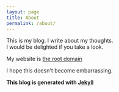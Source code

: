 ```yaml
---
layout: page
title: About
permalink: /about/
---
```


This is my blog. I write about my thoughts. <br />
I would be delighted if you take a look.

My website is [the root domain](https://pyoky.me)

I hope this doesn't become embarrassing.


**This blog is generated with [Jekyll](https://jekyllrb.com)**

